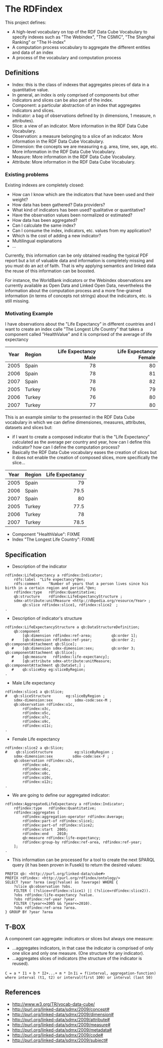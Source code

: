 The RDFindex
========

This project defines:

* A high-level vocabulary on top of the RDF Data Cube Vocabulary to specify indexes such as "The Webindex", "The CSMIC", "The Shanghai Ranking" or "The H-index"
* A computation process vocabulary to aggregate the different entities and data of an index
* A process of the vocabulary and computation process


## Definitions

* Index: this is the class of indexes that aggregates pieces of data in a quantitative value.
*  In general, an index is only comprised of components but other indicators and slices can be also part of the index.
* Component: a particular abstraction of an index that aggregates indicators and slices.
* Indicator: a bag of observations defined by (n dimensions, 1 measure, n attributes).
* Slice: a view of an indicator. More information in the RDF Data Cube Vocabulary.
* Observation: a measure belonging to a slice of an indicator.  More information in the RDF Data Cube Vocabulary.
* Dimension: the concepts we are measuring e.g. area, time, sex, age, etc.  More information in the RDF Data Cube Vocabulary.
* Measure:  More information in the RDF Data Cube Vocabulary.
* Attribute:  More information in the RDF Data Cube Vocabulary.

### Existing problems
Existing indexes are completely closed:

* How can I know which are the indicators that have been used and their weight?
* How data has been gathered? Data providers?
* What kind of indicators has been used? qualitative or quantitative?
* Have the observation values been normalized or estimated?
* How data has been aggregated?
* Can I calculate the same index?
* Can I consume the index, indicators, etc. values from my application?
* Which is the cost of adding a new indicator?
* Multilingual explanations
* ...

Currently, this information can be only obtained reading the typical PDF report but a lot of valuable data and information is completely missing and you 
must do an act of faith. That is why applying semantics and linked data the reuse of this information can be boosted.

For instance, the WorldBank indicators or the Webindex observations are currently available as Open Data and Linked Open Data, nevertheless the information 
about the computation process and a more fine-grained information (in terms of concepts not strings) about the indicators, etc. 
is still missing.



### Motivating Example

I have observations about the "Life Expectancy" in different countries and I want to create an index calle "The Longest Life Country" that 
takes a component called "HealthValue" and it is comprised of the average of life expectancy

| Year  | Region        | Life Expectancy Male  | Life Expectancy Female |
| ------|-------------- | ---------------------:|-----------------------:|
| 2005  |Spain          | 78|80|
| 2006  |Spain          | 78|81|
| 2007  |Spain          | 78|82|
| 2005  |Turkey          | 76|79|
| 2006  |Turkey         | 76|80|
| 2007  |Turkey          | 77|80|

This is an example similar to the presented in the RDF Data Cube vocabulary in which we can define dimensiones, measures, attributes, datasets and 
slices but:

* if I want to create a composed indicator that is the "Life Expectancy" calculated as the average per country and year, how can I define this indicator? how can I define the computation process?
 * Basically the RDF Data Cube vocabulary eases the creation of slices but it does not enable the creation of composed slices, more specifically the slice...


| Year  | Region        | Life Expectancy |
| ------|-------------- | ----------------:|
| 2005  |Spain          | 79
| 2006  |Spain          | 79.5
| 2007  |Spain          | 80
| 2005  |Turkey         | 77.5
| 2006  |Turkey         | 78
| 2007  |Turkey         | 78.5

* Component "HealthValue": FIXME
* Index "The Longest Life Country": FIXME

## Specification

* Description of the indicator

```
rdfindex:LifeExpectancy a rdfindex:Indicator;
	rdfs:label 	"Life expectancy"@en;
	rdfs:comment 	"Number of years that a person lives since his birth in a certain region and period."@en;
	rdfindex:type 	rdfindex:Quantitative;	
	qb:structure 	rdfindex:LifeExpectancyStructure ;  
	sdmx-attribute:unitMeasure <http://dbpedia.org/resource/Year> ;
        qb:slice rdfindex:slice1, rdfindex:slice2  ;
.
```

* Description of indicator's structure

```
rdfindex:LifeExpectancyStructure a qb:DataStructureDefinition;
    qb:component 
        [qb:dimension rdfindex:ref-area;         qb:order 1];
   #    [qb:dimension rdfindex:ref-year;         qb:order 2; qb:componentAttachment qb:Slice];
   #    [qb:dimension sdmx-dimension:sex;        qb:order 3; qb:componentAttachment qb:Slice];
   #    [qb:measure   rdfindex:life-expectancy];
   #    [qb:attribute sdmx-attribute:unitMeasure; qb:componentAttachment qb:DataSet;] ;
   #    qb:sliceKey eg:sliceByRegion;
.
```

* Male Life expectancy
```
rdfindex:slice1 a qb:Slice;
#   qb:sliceStructure  		eg:sliceByRegion ;
    sdmx-dimension:sex         	sdmx-code:sex-M ;
    qb:observation rdfindex:o1c, 
		rdfindex:o3c, 
		rdfindex:o5c, 
		rdfindex:o7c,  
		rdfindex:o9c,  
		rdfindex:o11c;
.
```

* Female Life expectancy
```
rdfindex:slice2 a qb:Slice;
#    qb:sliceStructure          eg:sliceByRegion ;
    sdmx-dimension:sex         sdmx-code:sex-F ;
    qb:observation rdfindex:o2c, 
		rdfindex:o4c, 
		rdfindex:o6c, 
		rdfindex:o8c,
		rdfindex:o10c,
		rdfindex:o12c;
.
```

* We are going to define our aggregated indicator:
```
rdfindex:AggregatedLifeExpectancy a rdfindex:Indicator;
	rdfindex:type 	rdfindex:Quantitative;
	rdfindex:aggregates [ 
		rdfindex:aggregation-operator rdfindex:Average;
		rdfindex:part-of rdfindex:slice1;  
		rdfindex:part-of rdfindex:slice2; 
		rdfindex:start  2005;
		rdfindex:end    2010;
		qb:measure rdfindex:life-expectancy;
		rdfindex:group-by rdfindex:ref-area, rdfindex:ref-year;
	];
.
```
* This information can be processed for a tool to create the next SPARQL query (it has been proven in Fuseki) to return the desired values:
```
PREFIX qb: <http://purl.org/linked-data/cube#>
PREFIX rdfindex: <http://purl.org/rdfindex/ontology/>
SELECT ?year ?area (avg(?value) as ?average) WHERE {
	?slice qb:observation ?obs.
	FILTER ( (?slice=rdfindex:slice1) || (?slice=rdfindex:slice2)).
	?obs rdfindex:life-expectancy ?value.
	?obs rdfindex:ref-year ?year.
	FILTER (?year<=2005 && ?year<=2010).
	?obs rdfindex:ref-area ?area.
} GROUP BY ?year ?area
```


## T-BOX 

A component can aggregate: indicators or slices but always one measure:
* ...aggregates indicators, in that case the indicator is comprised of only one slice and only one measure. (One structure for any indicator).
* ...aggregates slices of indicators (the structure of the indicator is reused).

`C = a * I1 + b * I2+...+ m * In`
`Ii = f(interval, aggregation-function) where interval (t1, t2) or interval(first 100) or interval (last 50)`


## References

* http://www.w3.org/TR/vocab-data-cube/
* http://purl.org/linked-data/sdmx/2009/concept# 
* http://purl.org/linked-data/sdmx/2009/dimension# 
* http://purl.org/linked-data/sdmx/2009/attribute#
* http://purl.org/linked-data/sdmx/2009/measure#
* http://purl.org/linked-data/sdmx/2009/metadata#
* http://purl.org/linked-data/sdmx/2009/code#
* http://purl.org/linked-data/sdmx/2009/subject#




